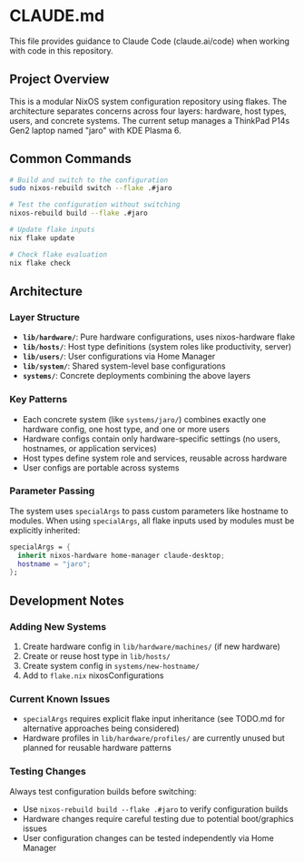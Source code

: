 # CLAUDE.md

This file provides guidance to Claude Code (claude.ai/code) when working with code in this repository.

## Project Overview

This is a modular NixOS system configuration repository using flakes. The architecture separates concerns across four layers: hardware, host types, users, and concrete systems. The current setup manages a ThinkPad P14s Gen2 laptop named "jaro" with KDE Plasma 6.

## Common Commands

```bash
# Build and switch to the configuration
sudo nixos-rebuild switch --flake .#jaro

# Test the configuration without switching
nixos-rebuild build --flake .#jaro

# Update flake inputs
nix flake update

# Check flake evaluation
nix flake check
```

## Architecture

### Layer Structure
- **`lib/hardware/`**: Pure hardware configurations, uses nixos-hardware flake
- **`lib/hosts/`**: Host type definitions (system roles like productivity, server)
- **`lib/users/`**: User configurations via Home Manager
- **`lib/system/`**: Shared system-level base configurations
- **`systems/`**: Concrete deployments combining the above layers

### Key Patterns
- Each concrete system (like `systems/jaro/`) combines exactly one hardware config, one host type, and one or more users
- Hardware configs contain only hardware-specific settings (no users, hostnames, or application services)
- Host types define system role and services, reusable across hardware
- User configs are portable across systems

### Parameter Passing
The system uses `specialArgs` to pass custom parameters like hostname to modules. When using `specialArgs`, all flake inputs used by modules must be explicitly inherited:

```nix
specialArgs = {
  inherit nixos-hardware home-manager claude-desktop;
  hostname = "jaro";
};
```

## Development Notes

### Adding New Systems
1. Create hardware config in `lib/hardware/machines/` (if new hardware)
2. Create or reuse host type in `lib/hosts/`
3. Create system config in `systems/new-hostname/`
4. Add to `flake.nix` nixosConfigurations

### Current Known Issues
- `specialArgs` requires explicit flake input inheritance (see TODO.md for alternative approaches being considered)
- Hardware profiles in `lib/hardware/profiles/` are currently unused but planned for reusable hardware patterns

### Testing Changes
Always test configuration builds before switching:
- Use `nixos-rebuild build --flake .#jaro` to verify configuration builds
- Hardware changes require careful testing due to potential boot/graphics issues
- User configuration changes can be tested independently via Home Manager